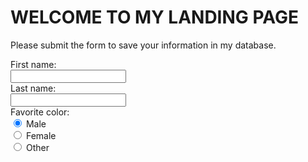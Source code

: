 # WELCOME TO MY LANDING PAGE

Please submit the form to save your information in my database. 
<div class="container-fluid">
	<div class="row">
		<div class="col-md-12">
<form>
  First name:<br>
  <input type="text" name="firstname"><br>
  Last name:<br>
  <input type="text" name="lastname"><br>
  Favorite color:<br>
  <input type="radio" name="gender" value="Rojo" checked> Male<br>
  <input type="radio" name="gender" value="Azul"> Female<br>
  <input type="radio" name="gender" value="Amarillo"> Other
</form>
		</div>
	</div>
</div>
